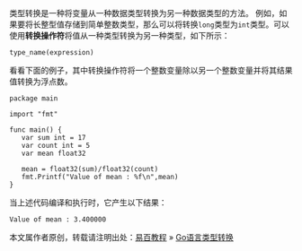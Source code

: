 类型转换是一种将变量从一种数据类型转换为另一种数据类型的方法。 例如，如果要将长整型值存储到简单整数类型，那么可以将转换`long`类型为`int`类型。可以使用**转换操作符**将值从一种类型转换为另一种类型，如下所示：

    type_name(expression)

看看下面的例子，其中转换操作符将一个整数变量除以另一个整数变量并将其结果值转换为浮点数。

    package main

    import "fmt"

    func main() {
       var sum int = 17
       var count int = 5
       var mean float32

       mean = float32(sum)/float32(count)
       fmt.Printf("Value of mean : %f\n",mean)
    }

当上述代码编译和执行时，它产生以下结果：

    Value of mean : 3.400000

本文属作者原创，转载请注明出处：[易百教程](http://www.yiibai.com) » [Go语言类型转换](##)


